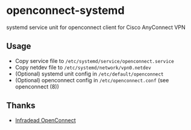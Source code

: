 # openconnect-systemd
systemd service unit for openconnect client for Cisco AnyConnect VPN

## Usage
+ Copy service file to `/etc/systemd/service/openconnect.service`
+ Copy netdev file to `/etc/systemd/network/vpn0.netdev`
+ (Optional) systemd unit config in `/etc/default/openconnect`
+ (Optional) openconnect config in `/etc/openconnect.conf` (see openconnect (8))

## Thanks
+ [Infradead OpenConnect](https://github.com/openconnect/openconnect)
